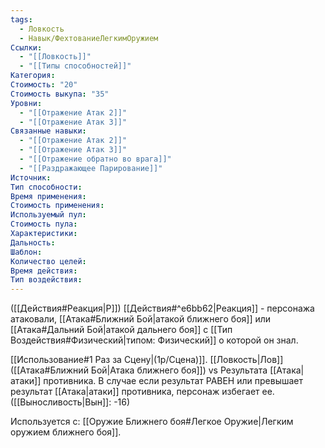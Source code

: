 ```yaml
---
tags:
  - Ловкость
  - Навык/ФехтованиеЛегкимОружием
Ссылки:
  - "[[Ловкость]]"
  - "[[Типы способностей]]"
Категория: 
Стоимость: "20"
Стоимость выкупа: "35"
Уровни:
  - "[[Отражение Атак 2]]"
  - "[[Отражение Атак 3]]"
Связанные навыки:
  - "[[Отражение Атак 2]]"
  - "[[Отражение Атак 3]]"
  - "[[Отражение обратно во врага]]"
  - "[[Раздражающее Парирование]]"
Источник:
Тип способности:
Время применения:
Стоимость применения:
Используемый пул:
Стоимость пула:
Характеристики:
Дальность:
Шаблон:
Количество целей:
Время действия:
Тип воздействия:
---
```

([[Действия#Реакция|Р]]) [[Действия#^e6bb62|Реакция]] - персонажа атаковали, [[Атака#Ближний Бой|атакой ближнего боя]] или [[Атака#Дальний Бой|атакой дальнего боя]] с [[Тип Воздействия#Физический|типом: Физический]] о которой он знал. 

[[Использование#1 Раз за Сцену|(1р/Сцена)]]. [[Ловкость|Лов]] ([[Атака#Ближний Бой|Атака ближнего боя]]) vs Результата [[Атака|атаки]] противника.  В случае если результат РАВЕН или превышает результат [[Атака|атаки]] противника, персонаж избегает ее. ([[Выносливость|Вын]]: -16)

Используется с: [[Оружие Ближнего боя#Легкое Оружие|Легким оружием ближнего боя]].
